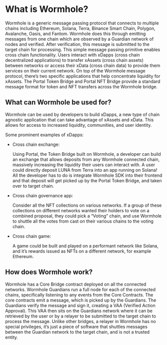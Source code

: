 # What is Wormhole?

Wormhole is a generic message passing protocol that connects to multiple chains including Ethereum, Solana, Terra, Binance Smart Chain, Polygon, Avalanche, Oasis, and Fantom.
Wormhole does this through emitting messages from one chain which are observed by a Guardian network of nodes and verified. After verification, this message is submitted to the target chain for processing.
This simple message passing primitive enables cross chain functionality. Users interact with xDapps (cross chain decentralized applications) to transfer xAssets (cross chain assets) between networks or access their xData (cross chain data) to provide them services on their current network.
On top of the Wormhole message protocol, there’s two specific applications that help concentrate liquidity for xAssets. The Portal Token Bridge and Portal NFT Bridge provide a standard message format for token and NFT transfers across the Wormhole bridge.

## What can Wormhole be used for?
Wormhole can be used by developers to build xDapps, a new type of chain agnostic application that can take advantage of xAssets and xData. This allows for access to increased liquidity, communities, and user identity.

Some prominent examples of xDapps:

- Cross chain exchange:

    Using Portal, the Token Bridge built on Wormhole, a developer can build an exchange that allows deposits from any Wormhole connected chain, massively increasing the liquidity their users can interact with. A user could directly deposit LUNA from Terra into an app running on Solana! All the developer has to do is integrate Wormhole SDK into their frontend and that deposit will get picked up by the Portal Token Bridge, and taken over to target chain.

- Cross chain governance app:

    Consider all the NFT collections on various networks. If a group of these collections on different networks wanted their holders to vote on a combined proposal, they could pick a “Voting” chain, and use Wormhole to shuttle all the votes from cast on their various chains to the voting chain.

- Cross chain game: 

    A game could be built and played on a performant network like Solana, and it’s rewards issued as NFTs on a different network, for example Ethereum.

## How does Wormhole work?
Wormhole has a Core Bridge contract deployed on all the connected networks. Wormhole Guardians run a full node for each of the connected chains, specifically listening to any events from the Core Contracts. The core contracts emit a message, which is picked up by the Guardians. The Guardians verify the message and sign it, creating a VAA (Verified Action Approval). This VAA then sits on the Guardians network where it can be retrieved by the user or by a relayer to be submitted to the target chain to process the message. Unlike other bridges, a relayer in Wormhole has no special privileges, it’s just a piece of software that shuttles messages between the Guardian network to the target chain, and is not a trusted entity.